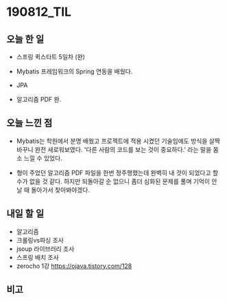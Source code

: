 
  

  

# 190812_TIL

  
  

## 오늘 한 일

  

- 스프링 퀵스타트 5일차 (완)

  

- Mybatis 프레임워크의 Spring 연동을 배웠다.

- JPA

- 알고리즘 PDF 완.

  

  

##

  

## 오늘 느낀 점

  

  

- Mybatis는 학원에서 분명 배웠고 프로젝트에 적용 시켰던 기술임에도 방식을 살짝 바꾸니 완전 새로워보였다. '다른 사람의 코드를 보는 것이 중요하다.' 라는 말을 몸소 느낄 수 있었다.

  

- 형이 주었던 알고리즘 PDF 파일을 한번 정주행했는데 완벽히 내 것이 되었다고 할 수가 없을 것 같다. 하지만 되돌아갈 순 없으니 좀더 심화된 문제를 풀며 기억이 안날 때 돌아가서 찾아봐야겠다.

  
  

## 내일 할 일
- 알고리즘
- 크롤링vs파싱 조사
-  jsoup 라이브러리 조사
- 스프링 배치 조사
- zerocho 1강  https://ojava.tistory.com/128

##

  

## 비고